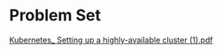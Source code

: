 # Problem Set

[Kubernetes_ Setting up a highly-available cluster (1).pdf](/Problem%20Set/Kubernetes__Setting_up_a_highly-available_cluster.pdf)